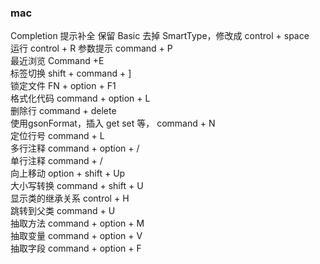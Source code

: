 ### mac 

Completion 提示补全  保留 Basic 去掉 SmartType，修改成  control + space    
运行 control + R 
参数提示 command + P  
最近浏览  Command +E  
标签切换 shift + command + ]  
锁定文件  FN + option + F1  
格式化代码  command + option + L  
删除行  command + delete  
使用gsonFormat，插入 get set 等， command + N  
定位行号  	command + L  
多行注释 command + option + /  
单行注释 command + /  
向上移动  option + shift + Up  
大小写转换  command + shift + U  
显示类的继承关系  control + H  
跳转到父类 command + U  
抽取方法  command + option + M  
抽取变量  command + option + V  
抽取字段  command + option + F  
